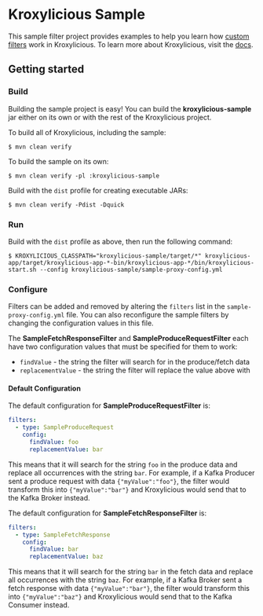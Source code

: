 # Kroxylicious Sample

This sample filter project provides examples to help you learn how [custom filters](https://kroxylicious.io/kroxylicious/#_custom_filters) work in Kroxylicious. To learn more about Kroxylicious, visit the [docs](https://kroxylicious.io/kroxylicious). 

## Getting started

### Build

Building the sample project is easy! You can build the **kroxylicious-sample** jar either on its own or with the rest of the Kroxylicious project.

To build all of Kroxylicious, including the sample:

```
$ mvn clean verify
```

To build the sample on its own:

```
$ mvn clean verify -pl :kroxylicious-sample
```

Build with the `dist` profile for creating executable JARs:

```
$ mvn clean verify -Pdist -Dquick
```

### Run

Build with the `dist` profile as above, then run the following command:

```
$ KROXYLICIOUS_CLASSPATH="kroxylicious-sample/target/*" kroxylicious-app/target/kroxylicious-app-*-bin/kroxylicious-app-*/bin/kroxylicious-start.sh --config kroxylicious-sample/sample-proxy-config.yml
```

### Configure

Filters can be added and removed by altering the `filters` list in the `sample-proxy-config.yml` file. You can also reconfigure the sample filters by changing the configuration values in this file.

The **SampleFetchResponseFilter** and **SampleProduceRequestFilter** each have two configuration values that must be specified for them to work:

 - `findValue` - the string the filter will search for in the produce/fetch data
 - `replacementValue` - the string the filter will replace the value above with

#### Default Configuration


The default configuration for **SampleProduceRequestFilter** is:

```yaml
filters:
  - type: SampleProduceRequest
    config:
      findValue: foo
      replacementValue: bar
```

This means that it will search for the string `foo` in the produce data and replace all occurrences with the string `bar`. For example, if a Kafka Producer sent a produce request with data `{"myValue":"foo"}`, the filter would transform this into `{"myValue":"bar"}` and Kroxylicious would send that to the Kafka Broker instead. 

The default configuration for **SampleFetchResponseFilter** is:

```yaml
filters:
  - type: SampleFetchResponse
    config:
      findValue: bar
      replacementValue: baz
```

This means that it will search for the string `bar` in the fetch data and replace all occurrences with the string `baz`. For example, if a Kafka Broker sent a fetch response with data `{"myValue":"bar"}`, the filter would transform this into `{"myValue":"baz"}` and Kroxylicious would send that to the Kafka Consumer instead.